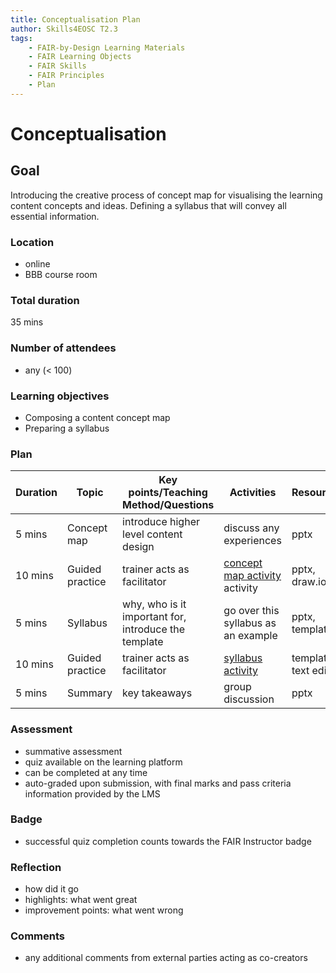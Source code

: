 ```yaml
---
title: Conceptualisation Plan
author: Skills4EOSC T2.3
tags: 
    - FAIR-by-Design Learning Materials
    - FAIR Learning Objects
    - FAIR Skills
    - FAIR Principles
    - Plan
---
```


# Conceptualisation

## Goal

Introducing the creative process of concept map for visualising the learning content concepts and ideas. Defining a syllabus that will convey all essential information.

### Location
- online
- BBB course room

### Total duration
35 mins

### Number of attendees
- any (< 100)

### Learning objectives
- Composing a content concept map
- Preparing a syllabus

### Plan
| **Duration** | **Topic**       | **Key points/Teaching Method/Questions**             | **Activities**                                                                               | **Resources**         |
|--------------|-----------------|------------------------------------------------------|----------------------------------------------------------------------------------------------|-----------------------|
| 5 mins       | Concept map     | introduce higher level content design                | discuss any experiences                                                                      | pptx                  |
| 10 mins      | Guided practice | trainer acts as facilitator                          | [concept map activity](./Activities/Creating_concept_map.md) activity                                                                         | pptx, draw.io         |
| 5 mins       | Syllabus        | why, who is it important for, introduce the template | go over this syllabus as an example                                                          | pptx, template        |
| 10 mins      | Guided practice | trainer acts as facilitator                          | [syllabus activity](./Activities/Defining_a_syllabus.md) | template, text editor |
| 5 mins       | Summary         | key takeaways                                        | group discussion                                                                             | pptx                  |

### Assessment
- summative assessment
- quiz available on the learning platform
- can be completed at any time
- auto-graded upon submission, with final marks and pass criteria information provided by the LMS

### Badge
- successful quiz completion counts towards the FAIR Instructor badge

### Reflection
- how did it go
- highlights: what went great
- improvement points: what went wrong

### Comments
- any additional comments from external parties acting as co-creators